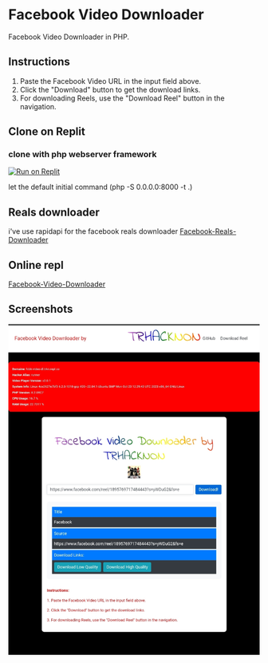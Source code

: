 # Facebook Video Downloader

Facebook Video Downloader in PHP.

## Instructions

1. Paste the Facebook Video URL in the input field above.
2. Click the "Download" button to get the download links.
3. For downloading Reels, use the "Download Reel" button in the navigation.

## Clone on Replit
### clone with php webserver framework

[![Run on Replit](https://replit.com/badge/github/tucommenceapousser/Facebook-Video-Downloader)](https://replit.com/github/tucommenceapousser/Facebook-Video-Downloader)

let the default initial command (php -S 0.0.0.0:8000 -t .)

## Reals downloader

i've use rapidapi for the facebook reals downloader
[Facebook-Reals-Downloader](https://rapidapi.com/vikas5914/api/facebook-reel-and-video-downloader/)

## Online repl

[Facebook-Video-Downloader](https://fcbk-video-dl.trkn.repl.co/)

## Screenshots

![Screen](https://raw.githubusercontent.com/tucommenceapousser/Facebook-Video-Downloader/master/Screenshot_2023-12-04-01-07-30-006_com.android.chrome-edit.jpg)
